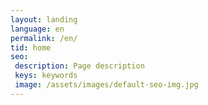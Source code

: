 ```yaml
---
layout: landing
language: en
permalink: /en/
tid: home
seo:
 description: Page description
 keys: keywords
 image: /assets/images/default-seo-img.jpg
---
```

